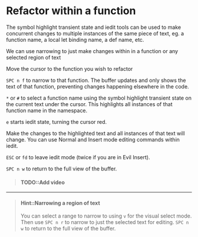 # Refactor within a function

The symbol highlight transient state and iedit tools can be used to make concurrent changes to multiple instances of the same piece of text, eg. a function name, a local let binding name, a def name, etc.

We can use narrowing to just make changes within in a function or any selected region of text

Move the cursor to the function you wish to refactor

`SPC n f` to narrow to that function.  The buffer updates and only shows the text of that function, preventing changes happening elsewhere in the code.

`*` or `#` to select a function name using the symbol highlight transient state on the current text under the cursor.  This highlights all instances of that function name in the namespace.

`e` starts iedit state, turning the cursor red.

Make the changes to the highlighted text and all instances of that text will change.  You can use Normal and Insert mode editing commands within iedit.

`ESC` or `fd` to leave iedit mode (twice if you are in Evil Insert).

`SPC n w` to return to the full view of the buffer.


> #### TODO::Add video

---

> #### Hint::Narrowing a region of text
> You can select a range to narrow to using `v` for the visual select mode.  Then use `SPC n r` to narrow to just the selected text for editing.
> `SPC n w` to return to the full view of the buffer.
